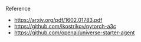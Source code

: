 Reference
* https://arxiv.org/pdf/1602.01783.pdf
* https://github.com/ikostrikov/pytorch-a3c
* https://github.com/openai/universe-starter-agent

